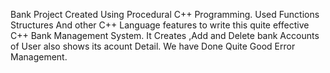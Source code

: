 Bank Project Created Using Procedural C++ Programming. Used Functions Structures And other C++ Language features to write this quite effective C++ Bank Management System. It Creates ,Add and Delete bank Accounts of User also shows its acount Detail. We have Done Quite Good Error Management.
